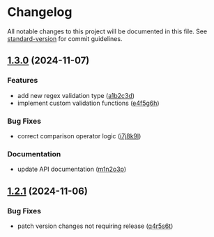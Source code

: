 # Changelog

All notable changes to this project will be documented in this file. See [standard-version](https://github.com/conventional-changelog/standard-version) for commit guidelines.

## [1.3.0](https://github.com/shanewas/ValidationEngine/compare/v1.2.1...v1.3.0) (2024-11-07)

### Features

* add new regex validation type ([a1b2c3d](https://github.com/shanewas/ValidationEngine/commits/a1b2c3d))
* implement custom validation functions ([e4f5g6h](https://github.com/shanewas/ValidationEngine/commits/e4f5g6h))

### Bug Fixes

* correct comparison operator logic ([i7j8k9l](https://github.com/shanewas/ValidationEngine/commits/i7j8k9l))

### Documentation

* update API documentation ([m1n2o3p](https://github.com/shanewas/ValidationEngine/commits/m1n2o3p))

## [1.2.1](https://github.com/shanewas/ValidationEngine/compare/v1.2.0...v1.2.1) (2024-11-06)

### Bug Fixes

* patch version changes not requiring release ([q4r5s6t](https://github.com/shanewas/ValidationEngine/commits/q4r5s6t))